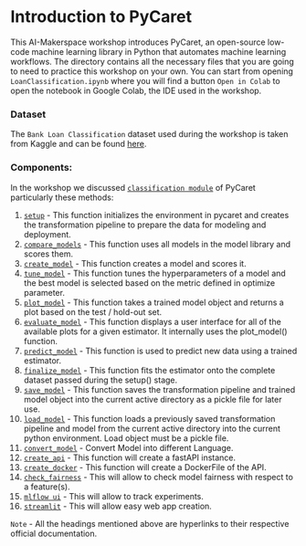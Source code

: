 # Introduction to PyCaret
This AI-Makerspace workshop introduces PyCaret, an open-source low-code machine learning library in Python that automates machine learning workflows. The directory contains all the necessary files that you are going to need to practice this workshop on your own. You can start from opening `LoanClassification.ipynb` where you will find a button `Open in Colab` to open the notebook in Google Colab, the IDE used in the workshop.

### Dataset
The `Bank Loan Classification` dataset used during the workshop is taken from Kaggle and can be found [here]('https://www.kaggle.com/sriharipramod/bank-loan-classification').

### Components:
In the workshop we discussed [`classification module`]('https://pycaret.gitbook.io/docs/') of PyCaret particularly these methods:

1. [`setup`]('https://pycaret.gitbook.io/docs/get-started/functions/initialize#setting-up-environment') - This function initializes the environment in pycaret and creates the transformation pipeline to prepare the data for modeling and deployment.
2. [`compare_models`]('https://pycaret.gitbook.io/docs/get-started/functions/train#compare_models') - This function uses all models in the model library and scores them.
3. [`create_model`]('https://pycaret.gitbook.io/docs/get-started/functions/train#create_model') - This function creates a model and scores it.  
4. [`tune_model`]('https://pycaret.gitbook.io/docs/get-started/functions/optimize#tune_model') - This function tunes the hyperparameters of a model and the best model is selected based on the metric defined in optimize parameter.
5. [`plot_model`]('https://pycaret.gitbook.io/docs/get-started/functions/analyze#plot_model') - This function takes a trained model object and returns a plot based on the test / hold-out set.
6. [`evaluate_model`]('https://pycaret.gitbook.io/docs/get-started/functions/analyze#evaluate_model') - This function displays a user interface for all of the available plots for a given estimator. It internally uses the plot_model() function.
7. [`predict_model`]('https://pycaret.gitbook.io/docs/get-started/functions/deploy#predict_model') - This function is used to predict new data using a trained estimator.
8. [`finalize_model`]('https://pycaret.gitbook.io/docs/get-started/functions/deploy#finalize_model') - This function fits the estimator onto the complete dataset passed during the setup() stage.
9. [`save_model`]('https://pycaret.gitbook.io/docs/get-started/functions/deploy#save_model') - This function saves the transformation pipeline and trained model object into the current active directory as a pickle file for later use.
10. [`load_model`]('https://pycaret.gitbook.io/docs/get-started/functions/deploy#load_model') - This function loads a previously saved transformation pipeline and model from the current active directory into the current python environment. Load object must be a pickle file.
11. [`convert_model`]('https://pycaret.gitbook.io/docs/get-started/functions/deploy#convert_model') - Convert Model into different Language. 
12. [`create_api`]('https://pycaret.gitbook.io/docs/get-started/functions/deploy#create_api') - This function will create a fastAPI instance. 
13. [`create_docker`]('https://pycaret.gitbook.io/docs/get-started/functions/deploy#create_docker') - This function will create a DockerFile of the API. 
14. [`check_fairness`]('https://pycaret.gitbook.io/docs/get-started/functions/analyze#check_fairness') - This will allow to check model fairness with respect to a feature(s).
15. [`mlflow ui`]('https://www.mlflow.org/docs/latest/index.html') - This will allow to track experiments.
16. [`streamlit`]('https://docs.streamlit.io/') - This will allow easy web app creation.

`Note` - All the headings mentioned above are hyperlinks to their respective official documentation.
